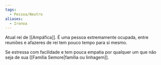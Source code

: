 ```yaml
---
tags:
  - Pessoa/Neutro
aliases:
  - Ironoa
---
```

Atual rei de [[Ampáfica]]. É uma pessoa extremamente ocupada, entre reuniões e afazeres de rei tem pouco tempo para si mesmo.

Se estressa com facilidade e tem pouca empatia por qualquer um que não seja de sua [[Família Semore|família ou linhagem]].